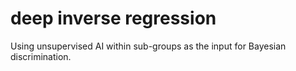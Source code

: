 # deep inverse regression

Using unsupervised AI within sub-groups as the input for Bayesian discrimination.
